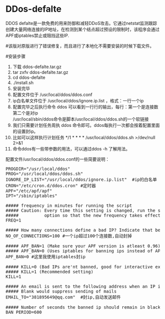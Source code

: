 # DDos-defalte
DDOS defalte是一款免费的用来防御和减轻DDoS攻击。它通过netstat监测跟踪创建大量网络连接的IP地址，在检测到某个结点超过预设的限制时，该程序会通过APF或iptables禁止或阻挡这些IP.  

#该版对原版进行了错误修复，而且进行了本地化不需要安装的时候下载文件。  

#安装步骤 
1. 下载 ddos-defalte.tar.gz
2. tar zxfv ddos-defalte.tar.gz
3. cd ddos-defalte
4. ./install.sh
5. 安装完毕
6. 配置文件位于 /usr/local/ddos/ddos.conf
7. ip白名单文件位于 /usr/local/ddos/ignore.ip.list ，格式：一行一个ip
8. 配置完毕之后执行命令 ddos 可以看到一行行的输出，每行：第一个是连接数 第二个是对ip  
/usr/local/sbin/ddos命令是脚本/usr/local/ddos/ddos.sh的一个软链接  
9. 我们只需要计划任务周执 ddos 命令即可。ddos每执行一次都会按着配置里面的设置封ip。
10. 比如可以这样执行计划任务 */1 * * * * /usr/local/ddos/ddos.sh >/dev/null 2>&1
11. 命令ddos有一些带参数的用法，可以通过ddos -h 了解用法。

配置文件/usr/local/ddos/ddos.conf的一些简要说明：  
<pre>
PROGDIR="/usr/local/ddos" 
PROG="/usr/local/ddos/ddos.sh" 
IGNORE_IP_LIST="/usr/local/ddos/ignore.ip.list"  #ip的白名单 
CRON="/etc/cron.d/ddos.cron" #定时器 
APF="/etc/apf/apf" 
IPT="/sbin/iptables" 

##### frequency in minutes for running the script 
##### Caution: Every time this setting is changed, run the script with --cron 
#####          option so that the new frequency takes effect 
FREQ=1 

##### How many connections define a bad IP? Indicate that below. 
NO_OF_CONNECTIONS=100 #一个ip超过100个连接数,自动封掉 

##### APF_BAN=1 (Make sure your APF version is atleast 0.96) 
##### APF_BAN=0 (Uses iptables for banning ips instead of APF) 
APF_BAN=0 #这里我使用iptables封ip 

##### KILL=0 (Bad IPs are'nt banned, good for interactive execution of script) 
##### KILL=1 (Recommended setting) 
KILL=1 

##### An email is sent to the following address when an IP is banned. 
##### Blank would suppress sending of mails 
EMAIL_TO="381895649@qq.com"  #封ip,自动发送邮件 

##### Number of seconds the banned ip should remain in blacklist. 
BAN_PERIOD=600 
</pre>
